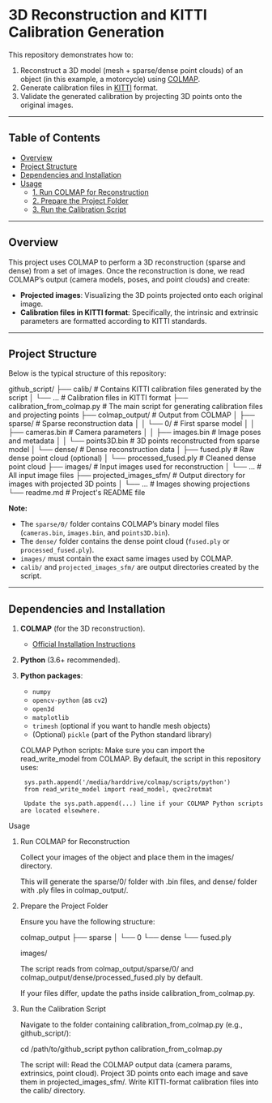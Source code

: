 # 3D Reconstruction and KITTI Calibration Generation

This repository demonstrates how to:
1. Reconstruct a 3D model (mesh + sparse/dense point clouds) of an object (in this example, a motorcycle) using [COLMAP](https://colmap.github.io/).
2. Generate calibration files in [KITTI](http://www.cvlibs.net/datasets/kitti/) format.
3. Validate the generated calibration by projecting 3D points onto the original images.

---

## Table of Contents
- [Overview](#overview)
- [Project Structure](#project-structure)
- [Dependencies and Installation](#dependencies-and-installation)
- [Usage](#usage)
  - [1. Run COLMAP for Reconstruction](#1-run-colmap-for-reconstruction)
  - [2. Prepare the Project Folder](#2-prepare-the-project-folder)
  - [3. Run the Calibration Script](#3-run-the-calibration-script)
---

## Overview
This project uses COLMAP to perform a 3D reconstruction (sparse and dense) from a set of images. Once the reconstruction is done, we read COLMAP’s output (camera models, poses, and point clouds) and create:
- **Projected images**: Visualizing the 3D points projected onto each original image.
- **Calibration files in KITTI format**: Specifically, the intrinsic and extrinsic parameters are formatted according to KITTI standards.

---

## Project Structure
Below is the typical structure of this repository:

github_script/
├── calib/                      # Contains KITTI calibration files generated by the script
│   └── ...                     # Calibration files in KITTI format
├── calibration_from_colmap.py  # The main script for generating calibration files and projecting points
├── colmap_output/              # Output from COLMAP
│   ├── sparse/                 # Sparse reconstruction data
│   │   └── 0/                  # First sparse model
│   │       ├── cameras.bin     # Camera parameters
│   │       ├── images.bin      # Image poses and metadata
│   │       └── points3D.bin    # 3D points reconstructed from sparse model
│   └── dense/                  # Dense reconstruction data
│       ├── fused.ply           # Raw dense point cloud (optional)
│       └── processed_fused.ply # Cleaned dense point cloud
├── images/                     # Input images used for reconstruction
│   └── ...                     # All input image files
├── projected_images_sfm/       # Output directory for images with projected 3D points
│   └── ...                     # Images showing projections
└── readme.md                   # Project's README file

**Note:**  
- The `sparse/0/` folder contains COLMAP’s binary model files (`cameras.bin`, `images.bin`, and `points3D.bin`).  
- The `dense/` folder contains the dense point cloud (`fused.ply` or `processed_fused.ply`).  
- `images/` must contain the exact same images used by COLMAP.  
- `calib/` and `projected_images_sfm/` are output directories created by the script.

---

## Dependencies and Installation

1. **COLMAP** (for the 3D reconstruction).  
   - [Official Installation Instructions](https://colmap.github.io/install.html)

2. **Python** (3.6+ recommended).
3. **Python packages**:
   - `numpy`
   - `opencv-python` (as `cv2`)
   - `open3d`
   - `matplotlib`
   - `trimesh` (optional if you want to handle mesh objects)
   - (Optional) `pickle` (part of the Python standard library)

    COLMAP Python scripts:
        Make sure you can import the read_write_model from COLMAP.
        By default, the script in this repository uses:

        sys.path.append('/media/harddrive/colmap/scripts/python')
        from read_write_model import read_model, qvec2rotmat

        Update the sys.path.append(...) line if your COLMAP Python scripts are located elsewhere.

Usage
1. Run COLMAP for Reconstruction

    Collect your images of the object and place them in the images/ directory.

    This will generate the sparse/0/ folder with .bin files, and dense/ folder with .ply files in colmap_output/.

2. Prepare the Project Folder

    Ensure you have the following structure:

    colmap_output
    ├── sparse
    │   └── 0
    └── dense
        └── fused.ply

    images/

    The script reads from colmap_output/sparse/0/ and colmap_output/dense/processed_fused.ply by default.

    If your files differ, update the paths inside calibration_from_colmap.py.

3. Run the Calibration Script

    Navigate to the folder containing calibration_from_colmap.py (e.g., github_script/):

    cd /path/to/github_script
    python calibration_from_colmap.py

    The script will:
        Read the COLMAP output data (camera params, extrinsics, point cloud).
        Project 3D points onto each image and save them in projected_images_sfm/.
        Write KITTI-format calibration files into the calib/ directory.

